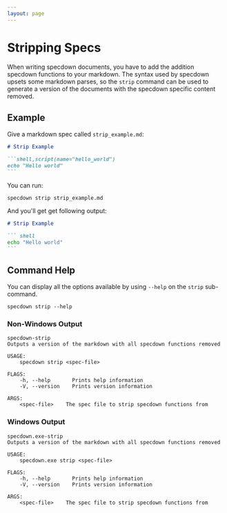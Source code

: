 ```yaml
---
layout: page
---
```


# Stripping Specs

When writing specdown documents, you have to add the addition specdown functions to your markdown.
The syntax used by specdown upsets some markdown parses, so the `strip` command can be used to generate a version of the documents with the specdown specific content removed.

## Example

Give a markdown spec called `strip_example.md`:

```` markdown
# Strip Example

```shell,script(name="hello_world")
echo "Hello world"
```
````

You can run:

``` shell
specdown strip strip_example.md
```

And you'll get get following output:

```` markdown
# Strip Example

``` shell
echo "Hello world"
```

````

## Command Help

You can display all the options available by using `--help` on the `strip` sub-command.

``` shell
specdown strip --help
```

### Non-Windows Output

``` text
specdown-strip 
Outputs a version of the markdown with all specdown functions removed

USAGE:
    specdown strip <spec-file>

FLAGS:
    -h, --help       Prints help information
    -V, --version    Prints version information

ARGS:
    <spec-file>    The spec file to strip specdown functions from
```

### Windows Output

``` text
specdown.exe-strip 
Outputs a version of the markdown with all specdown functions removed

USAGE:
    specdown.exe strip <spec-file>

FLAGS:
    -h, --help       Prints help information
    -V, --version    Prints version information

ARGS:
    <spec-file>    The spec file to strip specdown functions from
```


